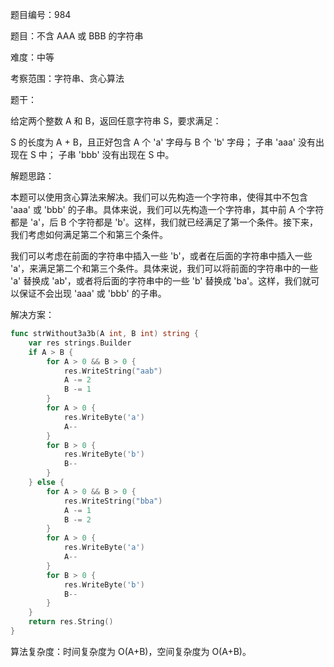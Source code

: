 题目编号：984

题目：不含 AAA 或 BBB 的字符串

难度：中等

考察范围：字符串、贪心算法

题干：

给定两个整数 A 和 B，返回任意字符串 S，要求满足：

S 的长度为 A + B，且正好包含 A 个 'a' 字母与 B 个 'b' 字母；
子串 'aaa' 没有出现在 S 中；
子串 'bbb' 没有出现在 S 中。

解题思路：

本题可以使用贪心算法来解决。我们可以先构造一个字符串，使得其中不包含 'aaa' 或 'bbb' 的子串。具体来说，我们可以先构造一个字符串，其中前 A 个字符都是 'a'，后 B 个字符都是 'b'。这样，我们就已经满足了第一个条件。接下来，我们考虑如何满足第二个和第三个条件。

我们可以考虑在前面的字符串中插入一些 'b'，或者在后面的字符串中插入一些 'a'，来满足第二个和第三个条件。具体来说，我们可以将前面的字符串中的一些 'a' 替换成 'ab'，或者将后面的字符串中的一些 'b' 替换成 'ba'。这样，我们就可以保证不会出现 'aaa' 或 'bbb' 的子串。

解决方案：

```go
func strWithout3a3b(A int, B int) string {
    var res strings.Builder
    if A > B {
        for A > 0 && B > 0 {
            res.WriteString("aab")
            A -= 2
            B -= 1
        }
        for A > 0 {
            res.WriteByte('a')
            A--
        }
        for B > 0 {
            res.WriteByte('b')
            B--
        }
    } else {
        for A > 0 && B > 0 {
            res.WriteString("bba")
            A -= 1
            B -= 2
        }
        for A > 0 {
            res.WriteByte('a')
            A--
        }
        for B > 0 {
            res.WriteByte('b')
            B--
        }
    }
    return res.String()
}
```

算法复杂度：时间复杂度为 O(A+B)，空间复杂度为 O(A+B)。